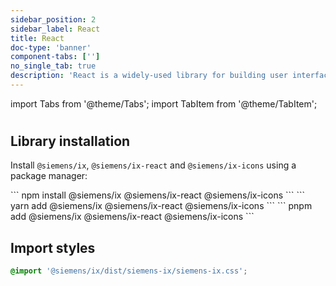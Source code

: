 ```yaml
---
sidebar_position: 2
sidebar_label: React
title: React
doc-type: 'banner'
component-tabs: ['']
no_single_tab: true
description: 'React is a widely-used library for building user interfaces, particularly single-page applications. This section  guides you through the steps to install and set up our design system within a React project, ensuring a seamless integration process.'
---
```


import Tabs from '@theme/Tabs';
import TabItem from '@theme/TabItem';

#

## Library installation

Install `@siemens/ix`, `@siemens/ix-react` and `@siemens/ix-icons` using a package manager:

<Tabs>
  <TabItem value="npm" label="NPM" default>
    ```
    npm install @siemens/ix @siemens/ix-react @siemens/ix-icons
    ```
  </TabItem>
  <TabItem value="yarn" label="Yarn">
    ```
    yarn add @siemens/ix @siemens/ix-react @siemens/ix-icons
    ```
  </TabItem>
  <TabItem value="pnpm" label="PNPM">
    ```
    pnpm add @siemens/ix @siemens/ix-react @siemens/ix-icons
    ```
  </TabItem>
</Tabs>

## Import styles

```css
@import '@siemens/ix/dist/siemens-ix/siemens-ix.css';
```
